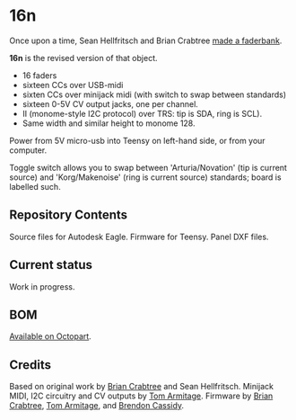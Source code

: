 # 16n

Once upon a time, Sean Hellfritsch and Brian Crabtree [made a faderbank][linespost].

**16n** is the revised version of that object.

* 16 faders
* sixteen CCs over USB-midi
* sixten CCs over minijack midi (with switch to swap between standards)
* sixteen 0-5V CV output jacks, one per channel.
* II (monome-style I2C protocol) over TRS: tip is SDA, ring is SCL).
* Same width and similar height to monome 128.

Power from 5V micro-usb into Teensy on left-hand side, or from your computer.

Toggle switch allows you to swap between 'Arturia/Novation' (tip is current source) and 'Korg/Makenoise' (ring is current source) standards; board is labelled such.

## Repository Contents

Source files for Autodesk Eagle. Firmware for Teensy. Panel DXF files.

## Current status

Work in progress.


## BOM

[Available on Octopart][octobom].

## Credits

Based on original work by [Brian Crabtree][tehn] and Sean Hellfritsch. 
Minijack MIDI, I2C circuitry and CV outputs by [Tom Armitage][infovore].
Firmware by [Brian Crabtree][tehn], [Tom Armitage][infovore], and [Brendon Cassidy][bpcmusic].

[linespost]: https://llllllll.co/t/sixteen-n-faderbank/3643
[tehn]: https://github.com/tehn
[bpcmusic]: https://github.com/bpcmusic
[infovore]: https://github.com/infovore
[octobom]: https://octopart.com/bom-tool/nlacEI7z
